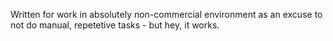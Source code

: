 Written for work in absolutely non-commercial environment as an excuse to not do manual, repetetive tasks - but hey, it works.
